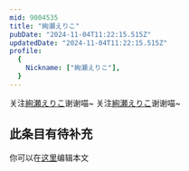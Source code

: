 ```yaml
---
mid: 9004535
title: "絢瀬えりこ"
pubDate: "2024-11-04T11:22:15.515Z"
updatedDate: "2024-11-04T11:22:15.515Z"
profile:
  {
    Nickname: ["絢瀬えりこ"],
  }
---
```


关注[絢瀬えりこ](https://space.bilibili.com/9004535)谢谢喵~ 关注[絢瀬えりこ](https://space.bilibili.com/9004535)谢谢喵~

## 此条目有待补充
你可以在[这里](https://github.com/Yuhanawa/VTuber.ICU/edit/master/src/content/v/絢瀬えりこ/index.md)编辑本文
